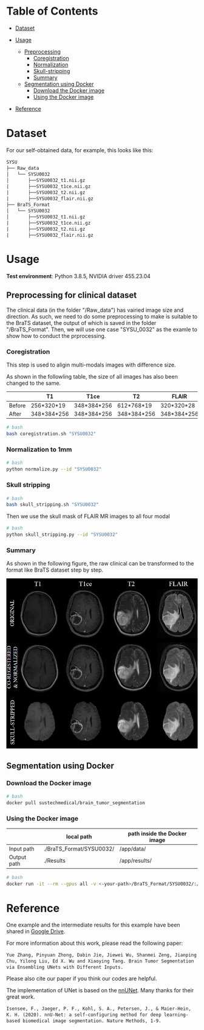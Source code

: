 # Table of Contents
- [Dataset](#Dataset)
- [Usage](#usage)
  * [Preprocessing](#Preprocessing)
    + [Coregistration](#Coregistration)
	+ [Normalization](#Normalization)
	+ [Skull-stripping](#Skull-stripping])
    + [Summary](#Summary])
  * [Segmentation using Docker](#Segmentation-using-Docker)
    + [Download the Docker image](#Download-the-Docker-image)
    + [Using the Docker image](#Using-the-Docker-image)

- [Reference](#Reference)


# Dataset
For our self-obtained data, for example, this looks like this:

    SYSU
    ├── Raw_data
    │   └── SYSU0032
    │       ├──SYSU0032_t1.nii.gz
    |       ├──SYSU0032_t1ce.nii.gz
    |       ├──SYSU0032_t2.nii.gz
    |       ├──SYSU0032_flair.nii.gz
    ├── BraTS_Format
    │   └── SYSU0032
    │       ├──SYSU0032_t1.nii.gz
    |       ├──SYSU0032_t1ce.nii.gz
    |       ├──SYSU0032_t2.nii.gz
    |       ├──SYSU0032_flair.nii.gz

# Usage
**Test environment**: Python 3.8.5, NVIDIA driver 455.23.04

## Preprocessing for clinical dataset
The clinical data (in the folder "/Raw_data") has vairied image size and direction.
As such, we need to do some preprocessing to make is suitable to the BraTS dataset, the output of which is saved in the folder "/BraTS_Format".
Then, we will use one case "SYSU_0032" as the examle to show how to conduct the prprocessing.

### Coregistration
This step is used to aligin multi-modals images with difference size.

As shown in the followling table, the size of all images has also been changed to the same.



  |        | T1 | T1ce | T2| FLAIR |
  |--------|----|------|---|-------|
  | Before | 256\*320\*19  | 348\*384\*256 | 612\*768\*19  | 320\*320\*28  |
  | After  | 348\*384\*256 | 348\*384\*256 | 348\*384\*256 | 348\*384\*256 |

```bash
# bash
bash coregistration.sh "SYSU0032"
```

### Normalization to 1mm

```bash
# bash
python normalize.py --id "SYSU0032"
```

### Skull stripping

```bash
# bash
bash skull_stripping.sh "SYSU0032"
```

Then we use the skull mask of FLAIR MR images to all four modal 

```bash
# bash
python skull_stripping.py --id "SYSU0032"
```

### Summary

As shown in the following figure, the raw clinical can be transformed to the format like BraTS dataset step by step.

![image](https://github.com/sustecher/brain_tumor_segmentation/blob/master/example.png)


## Segmentation using Docker

### Download the Docker image


```bash
# bash
docker pull sustechmedical/brain_tumor_segmentation
```

### Using the Docker image

  |         | local path | path inside the Docker image | 
  |---------|------------|------------------------------|
  | Input path  | ./BraTS_Format/SYSU0032/ | /app/data/    |
  | Output path | ./Results                | /app/results/ |

```bash
# bash
docker run -it --rm --gpus all -v <-your-path>/BraTS_Format/SYSU0032/:/app/data/ -v <-your-path>/Results:/app/results/ sustechmedical/brain_tumor_segmentation python runner.py
```

# Reference

One example and the intermediate results for this example have been shared in [Google Drive](https://drive.google.com/drive/folders/1HQb4CuMmGDqIA6DdFXo20JDNxi77z5UL?usp=sharing).

For more information about this work, please read the following paper:

    Yue Zhang, Pinyuan Zhong, Dabin Jie, Jiewei Wu, Shanmei Zeng, Jianping Chu, Yilong Liu, Ed X. Wu and Xiaoying Tang. Brain Tumor Segmentation via Ensembling UNets with Different Inputs.

Please also cite our paper if you think our codes are helpful.

The implementation of UNet is based on the [nnUNet](https://github.com/MIC-DKFZ/nnUNet). 
Many thanks for their great work. 

    Isensee, F., Jaeger, P. F., Kohl, S. A., Petersen, J., & Maier-Hein, K. H. (2020). nnU-Net: a self-configuring method for deep learning-based biomedical image segmentation. Nature Methods, 1-9.
